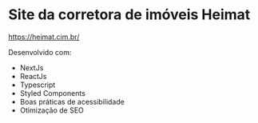 # Site da corretora de imóveis Heimat

https://heimat.cim.br/

Desenvolvido com:
- NextJs
- ReactJs
- Typescript
- Styled Components
- Boas práticas de acessibilidade
- Otimização de SEO
